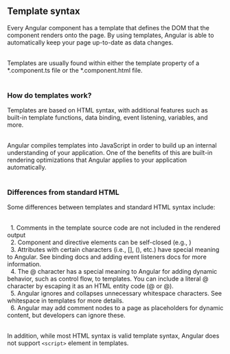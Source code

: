 ## Template syntax  
Every Angular component has a template that defines the DOM that the component renders onto the page. By using templates, Angular is able to automatically keep your page up-to-date as data changes.  
<br>

Templates are usually found within either the template property of a *.component.ts file or the *.component.html file.  
<br>

### How do templates work?  
Templates are based on HTML syntax, with additional features such as built-in template functions, data binding, event listening, variables, and more.  
<br>

Angular compiles templates into JavaScript in order to build up an internal understanding of your application. One of the benefits of this are built-in rendering optimizations that Angular applies to your application automatically.  
<br>

### Differences from standard HTML  
Some differences between templates and standard HTML syntax include:  
<br>

&nbsp;&nbsp;1. Comments in the template source code are not included in the rendered output  
&nbsp;&nbsp;2. Component and directive elements can be self-closed (e.g., <UserProfile />)  
&nbsp;&nbsp;3. Attributes with certain characters (i.e., [], (), etc.) have special meaning to Angular. See binding docs and adding event listeners docs for more information.  
&nbsp;&nbsp;4. The @ character has a special meaning to Angular for adding dynamic behavior, such as control flow, to templates. You can include a literal @ character by escaping it as an HTML entity code (&commat; or &#64;).  
&nbsp;&nbsp;5. Angular ignores and collapses unnecessary whitespace characters. See whitespace in templates for more details.  
&nbsp;&nbsp;6. Angular may add comment nodes to a page as placeholders for dynamic content, but developers can ignore these.  
<br>

In addition, while most HTML syntax is valid template syntax, Angular does not support ```<script>``` element in templates.